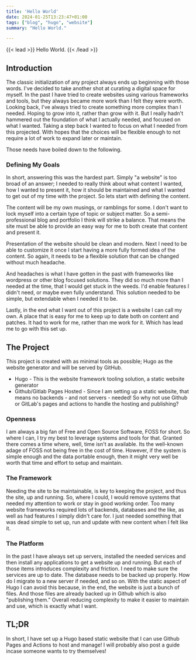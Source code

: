 ```yaml
---
title: 'Hello World'
date: 2024-01-25T13:23:47+01:00
tags: ["blog", "hugo", "website"]
summary: "Hello World."

---
```

{{< lead >}}
Hello World. 
{{< /lead >}}

## Introduction

The classic initialization of any project always ends up beginning with those words. I've decided to take another shot at curating a digital space for myself. In the past I have tried to create websites using various frameworks and tools, but they always became more work than I felt they were worth. Looking back, I've always tried to create something more complex than I needed. Hoping to grow into it, rather than grow with it. But I really hadn't hammered out the foundation of what I actually needed, and focused on what I wanted. Taking a step back I wanted to focus on what I needed from this projected. With hopes that the choices will be flexible enough to not require a lot of work to expand later or maintain.

Those needs have boiled down to the following.

### Defining My Goals

In short, answering this was the hardest part. Simply "a website" is too broad of an answer; I needed to really think about what content I wanted, how I wanted to present it, how it should be maintained and what I wanted to get out of my time with the project. So lets start with defining the content.

The content will be my own musings, or ramblings for some. I don't want to lock myself into a certain type of topic or subject matter. So a semi-professional blog and portfolio I think will strike a balance. That means the site must be able to provide an easy way for me to both create that content and present it.

Presentation of the website should be clean and modern. Next I need to be able to customize it once I start having a more fully formed idea of the content. So again, it needs to be a flexible solution that can be changed without much headache.

And headaches is what I have gotten in the past with frameworks like wordpress or other blog focused solutions. They did so much more than I needed at the time, that I would get stuck in the weeds. I'd enable features I didn't need, or maybe even fully understand. This solution needed to be simple, but extendable when I needed it to be. 

Lastly, in the end what I want out of this project is a website I can call my own. A place that is easy for me to keep up to date both on content and patches. It had to work for me, rather than me work for it. Which has lead me to go with this set up.

## The Project

This project is created with as minimal tools as possible; Hugo as the website generator and will be served by GitHub.

* Hugo - This is the website framework tooling solution, a static website generator
* Github/Gitlab Pages Hosted - Since I am setting up a static website, that means no backends - and not servers - needed! So why not use Github or GitLab's pages and actions to handle the hosting and publishing?

### Openness

I am always a big fan of Free and Open Source Software, FOSS for short. So where I can, I try my best to leverage systems and tools for that. Granted there comes a time where, well, time isn't as available. Its the well-known adage of FOSS not being free in the cost of time. However, if the system is simple enough and the data portable enough, then it might very well be worth that time and effort to setup and maintain. 

### The Framework

Needing the site to be maintainable, is key to keeping the project, and thus the site, up and running. So, where I could, I would remove systems that needed my attention to work or stay in good working order. Too many website frameworks required lots of backends, databases and the like, as well as had features I simply didn't care for. I just needed something that was dead simple to set up, run and update with new content when I felt like it. 

### The Platform

In the past I have always set up servers, installed the needed services and then install any applications to get a website up and running. But each of those items introduces complexity and friction. I need to make sure the services are up to date. The database needs to be backed up properly. How do I migrate to a new server if needed, and so on. With the static aspect of Hugo I can avoid this because, in the end, the website is just a bunch of files. And those files are already backed up in Github which is also "publishing them." Overall reducing complexity to make it easier to maintain and use, which is exactly what I want.

## TL;DR

In short, I have set up a Hugo based static website that I can use Github Pages and Actions to host and manage! I will probably also post a guide incase someone wants to try themselves!